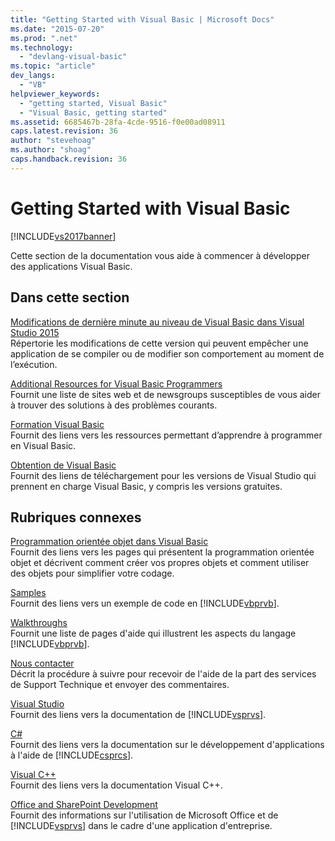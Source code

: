 ```yaml
---
title: "Getting Started with Visual Basic | Microsoft Docs"
ms.date: "2015-07-20"
ms.prod: ".net"
ms.technology: 
  - "devlang-visual-basic"
ms.topic: "article"
dev_langs: 
  - "VB"
helpviewer_keywords: 
  - "getting started, Visual Basic"
  - "Visual Basic, getting started"
ms.assetid: 6685467b-28fa-4cde-9516-f0e00ad08911
caps.latest.revision: 36
author: "stevehoag"
ms.author: "shoag"
caps.handback.revision: 36
---
```

# Getting Started with Visual Basic
[!INCLUDE[vs2017banner](../../visual-basic/includes/vs2017banner.md)]

Cette section de la documentation vous aide à commencer à développer des applications Visual Basic.  
  
## Dans cette section  
 [Modifications de dernière minute au niveau de Visual Basic dans Visual Studio 2015](../../visual-basic/getting-started/breaking-changes-in-visual-studio-2015.md)  
 Répertorie les modifications de cette version qui peuvent empêcher une application de se compiler ou de modifier son comportement au moment de l’exécution.  
  
 [Additional Resources for Visual Basic Programmers](../../visual-basic/getting-started/additional-resources.md)  
 Fournit une liste de sites web et de newsgroups susceptibles de vous aider à trouver des solutions à des problèmes courants.  
  
 [Formation Visual Basic](http://msdn.microsoft.com/vstudio/hh388573.aspx)  
 Fournit des liens vers les ressources permettant d’apprendre à programmer en Visual Basic.  
  
 [Obtention de Visual Basic](https://www.visualstudio.com/en-us/downloads/download-visual-studio-vs.aspx)  
 Fournit des liens de téléchargement pour les versions de Visual Studio qui prennent en charge Visual Basic, y compris les versions gratuites.  
  
## Rubriques connexes  
 [Programmation orientée objet dans Visual Basic](../Topic/Object-Oriented%20Programming%20\(C%23%20and%20Visual%20Basic\).md)  
 Fournit des liens vers les pages qui présentent la programmation orientée objet et décrivent comment créer vos propres objets et comment utiliser des objets pour simplifier votre codage.  
  
 [Samples](../../visual-basic/sample-applications.md)  
 Fournit des liens vers un exemple de code en [!INCLUDE[vbprvb](../../csharp/programming-guide/concepts/linq/includes/vbprvb-md.md)].  
  
 [Walkthroughs](../../visual-basic/walkthroughs.md)  
 Fournit une liste de pages d'aide qui illustrent les aspects du langage [!INCLUDE[vbprvb](../../csharp/programming-guide/concepts/linq/includes/vbprvb-md.md)].  
  
 [Nous contacter](/visual-studio/ide/talk-to-us)  
 Décrit la procédure à suivre pour recevoir de l'aide de la part des services de Support Technique et envoyer des commentaires.  
  
 [Visual Studio](http://msdn.microsoft.com/fr-fr/06ddebea-2c83-4a45-bb48-6264c797ed93)  
 Fournit des liens vers la documentation de [!INCLUDE[vsprvs](../../csharp/includes/vsprvs-md.md)].  
  
 [C\#](../../csharp/csharp.md)  
 Fournit des liens vers la documentation sur le développement d'applications à l'aide de [!INCLUDE[csprcs](../../csharp/includes/csprcs-md.md)].  
  
 [Visual C\+\+](/visual-cpp/top/visual-cpp-in-visual-studio-2015)  
 Fournit des liens vers la documentation Visual C\+\+.  
  
 [Office and SharePoint Development](/office-dev/office-dev/office-and-sharepoint-development-in-visual-studio)  
 Fournit des informations sur l'utilisation de Microsoft Office et de [!INCLUDE[vsprvs](../../csharp/includes/vsprvs-md.md)] dans le cadre d'une application d'entreprise.